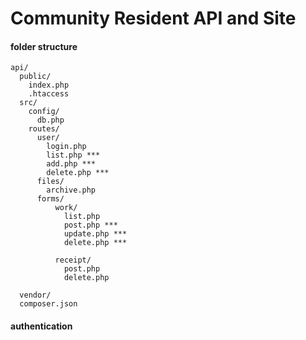 # Community Resident API and Site

#### folder structure

```
api/
  public/
    index.php
    .htaccess
  src/
    config/
      db.php
    routes/
      user/
        login.php
        list.php ***
        add.php ***
        delete.php ***
      files/
        archive.php
      forms/
          work/
            list.php
            post.php ***
            update.php ***
            delete.php ***
            
          receipt/
            post.php
            delete.php

  vendor/
  composer.json
 ``` 


#### authentication